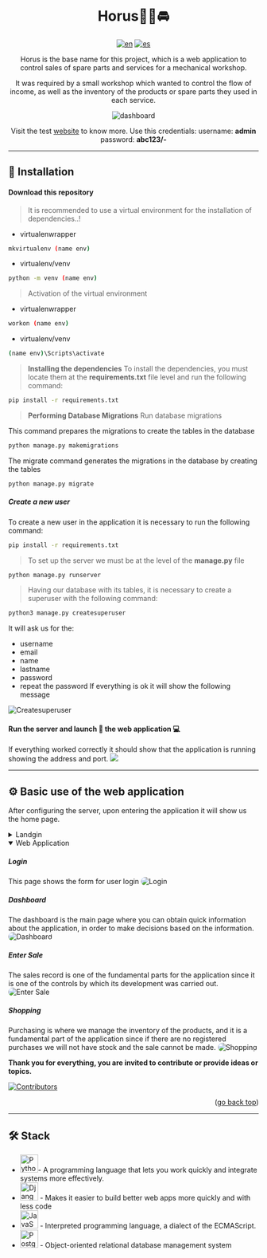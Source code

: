 <a name="readme-top"></a>

<div align="center">

# Horus👨‍🔧🚘

[![en](https://img.shields.io/badge/lang-en-red.svg)](./README.md)
[![es](https://img.shields.io/badge/lang-es-yellow.svg)](./README.es.md)


Horus is the base name for this project, which is a web application to control sales of spare parts and services for a mechanical workshop.

It was required by a small workshop which wanted to control the flow of income, as well as the inventory of the products or spare parts they used in each service.

![dashboard](./imgs/dashboard.png)

Visit the test [website](https://xtestuser.pythonanywhere.com/) to know more.
Use this credentials: username: **admin** password: **abc123/-**
</div>

----


## 📖 Installation
#### Download this repository

> It is recommended to use a virtual environment for the installation of dependencies..!

- virtualenwrapper
```bash
mkvirtualenv (name env)
```

- virtualenv/venv
```bash
python -m venv (name env)
```
> Activation of the virtual environment
- virtualenwrapper
```bash
workon (name env)
```

- virtualenv/venv
```bash
(name env)\Scripts\activate
```

> **Installing the dependencies**
To install the dependencies, you must locate them at the **requirements.txt** file level and run the following command:
```bash
pip install -r requirements.txt
```
> **Performing Database Migrations**
Run database migrations

This command prepares the migrations to create the tables in the database
```bash
python manage.py makemigrations
```
The migrate command generates the migrations in the database by creating the tables
```bash
python manage.py migrate
```

##### Create a new user
To create a new user in the application it is necessary to run the following command:
```bash
pip install -r requirements.txt
```
> To set up the server we must be at the level of the **manage.py** file
```bash
python manage.py runserver
```
> Having our database with its tables, it is necessary to create a superuser with the following command:
```bash
python3 manage.py createsuperuser
```
It will ask us for the:
- username
- email
- name
- lastname
- password
- repeat the password
If everything is ok it will show the following message
<img src="./imgs/CreateSuperUser.png" alt="Createsuperuser">

#### Run the server and launch 🚀 the web application 💻
If everything worked correctly it should show that the application is running showing the address and port.
<img src="/imgs/runserver.png" style="border-radius:512x">

----

## ⚙️ Basic use of the web application
After configuring the server, upon entering the application it will show us the home page.

<details>
<summary>Landgin</summary>

##### Home Page
The home page shows the options that can be found in Lemus multiservices, the company for which the application was developed.
<img src="./imgs/HomePage.png" style="border-radius: 12px" alt="Home Page" />

##### About
The get to know us page shows the vision, mission and values ​​that govern the company.
<img src="./imgs/About.png" style="border-radius: 12px" alt="About Page" />

##### Contact
The contact page shows the location obtained from Google Maps, as well as the telephone contact.
<img src="./imgs/Contact.png" style="border-radius: 12px" alt="Contact Page" />
</details>


<details open>
<summary>Web Application</summary>

##### Login
This page shows the form for user login
<img src="./imgs/Login.png" style="border-radius: 12px" alt="Login" />

##### Dashboard
The dashboard is the main page where you can obtain quick information about the application, in order to make decisions based on the information.
<img src="./imgs/dashboard.png" style="border-radius: 12px" alt="Dashboard" />


##### Enter Sale
The sales record is one of the fundamental parts for the application since it is one of the controls by which its development was carried out.
<img src="./imgs/Sale.png" style="border-radius: 12px" alt="Enter Sale" />

##### Shopping
Purchasing is where we manage the inventory of the products, and it is a fundamental part of the application since if there are no registered purchases we will not have stock and the sale cannot be made.
<img src="./imgs/Sale.png" style="border-radius: 12px" alt="Shopping" />

</details>

**Thank you for everything, you are invited to contribute or provide ideas or topics.**

[![Contributors](https://contrib.rocks/image?repo=devkev53/horus)](https://github.com/devkev53/horus/graphs/contributors)

<p align="right">(<a href="#readme-top">go back top</a>)</p>

----


## 🛠️ Stack

* <img src="https://www.python.org/static/img/python-logo.png" style="height:36px" alt="Python" />- A programming language that lets you work quickly and integrate systems more effectively.
* <img src="https://www.djangoproject.com/m/img/logos/django-logo-negative.png" style="height:36px" alt="Django" /> - Makes it easier to build better web apps more quickly and with less code
* <img src="https://upload.wikimedia.org/wikipedia/commons/thumb/6/6a/JavaScript-logo.png/768px-JavaScript-logo.png" style="height:36px" alt="JavaScript" /> - Interpreted programming language, a dialect of the ECMAScript.
* <img src="https://cdn.icon-icons.com/icons2/2415/PNG/512/postgresql_original_wordmark_logo_icon_146392.png" style="height:36px" alt="PostgreSQL" /> - Object-oriented relational database management system

